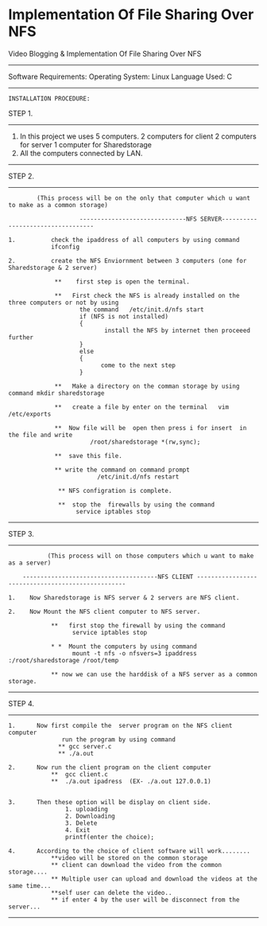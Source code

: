 #  Implementation Of File Sharing Over NFS
Video Blogging & Implementation Of File Sharing Over NFS

*********************************************************************
Software Requirements:
Operating System: Linux
Language Used: C  
**********************************************************************

	INSTALLATION PROCEDURE:

STEP 1.
***********************************************************
  1.    In this project we uses 5 computers.
                 2 computers for client
                 2 computers for server
                 1 computer for Sharedstorage
  2.    All the computers connected by LAN.

************************************************************

STEP 2.
************************************************************
            (This process will be on the only that computer which u want to make as a common storage)
                                          
                        ------------------------------NFS SERVER----------------------------------

    1.          check the ipaddress of all computers by using command
                ifconfig

    2.          create the NFS Enviornment between 3 computers (one for Sharedstorage & 2 server)
                  
                 **    first step is open the terminal.

                 **   First check the NFS is already installed on the  three computers or not by using
                        the command   /etc/init.d/nfs start
                        if (NFS is not installed)
                        {
                               install the NFS by internet then proceeed further
                        }
                        else
                        {
                              come to the next step
                        }  

                 **   Make a directory on the comman storage by using command mkdir sharedstorage
                 
                 **   create a file by enter on the terminal   vim  /etc/exports
                     
                 **  Now file will be  open then press i for insert  in the file and write
                           /root/sharedstorage *(rw,sync);
             
                 **  save this file.
    
                 ** write the command on command prompt
                             /etc/init.d/nfs restart
                  
                  ** NFS configration is complete.

                  **  stop the  firewalls by using the command
                       service iptables stop
************************************************************************

STEP 3.
************************************************************************
               (This process will on those computers which u want to make as a server)

        --------------------------------------NFS CLIENT --------------------------------------------------

    1.    Now Sharedstorage is NFS server & 2 servers are NFS client.

    2.    Now Mount the NFS client computer to NFS server.

                **   first stop the firewall by using the command
                      service iptables stop

                * *  Mount the computers by using command
                      mount -t nfs -o nfsvers=3 ipaddress :/root/sharedstorage /root/temp
                  
                ** now we can use the harddisk of a NFS server as a common storage.

*******************************************************************************

STEP 4.
******************************************************************************
    1.      Now first compile the  server program on the NFS client computer                   
                   run the program by using command 
                  ** gcc server.c
                  ** ./a.out

    2.      Now run the client program on the client computer 
                **  gcc client.c
                **  ./a.out ipadress  (EX- ./a.out 127.0.0.1)


    3.      Then these option will be display on client side.
                    1. uploading
                    2. Downloading
                    3. Delete
                    4. Exit
                    printf(enter the choice);

    4.      According to the choice of client software will work........
                **video will be stored on the common storage
                ** client can download the video from the common storage....
                ** Multiple user can upload and download the videos at the same time...
                **self user can delete the video..
                ** if enter 4 by the user will be disconnect from the server...
*******************************************************************************
